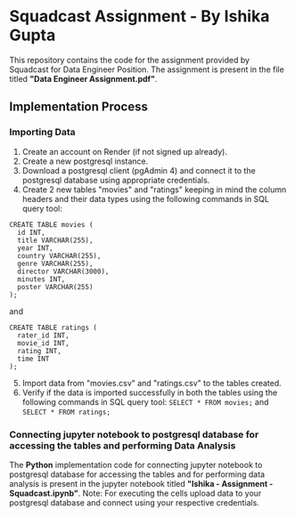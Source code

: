 # Squadcast Assignment - By Ishika Gupta
This repository contains the code for the assignment provided by Squadcast for Data Engineer Position. The assignment is present in the file titled **"Data Engineer Assignment.pdf"**.

## Implementation Process

### Importing Data
1. Create an account on Render (if not signed up already).
2. Create a new postgresql instance.
3. Download a postgresql client (pgAdmin 4) and connect it to the postgresql database using appropriate credentials.
4. Create 2 new tables "movies" and "ratings" keeping in mind the column headers and their data types using the following commands in SQL query tool:
  ```
CREATE TABLE movies (
	id INT,
	title VARCHAR(255),
	year INT,
	country VARCHAR(255),
	genre VARCHAR(255),
	director VARCHAR(3000),
	minutes INT,
	poster VARCHAR(255)
);
```
and
  ```
CREATE TABLE ratings (
	rater_id INT,
	movie_id INT,
	rating INT,
	time INT
);
```
5. Import data from "movies.csv" and "ratings.csv" to the tables created.
6. Verify if the data is imported successfully in both the tables using the following commands in SQL query tool:
```SELECT * FROM movies;```
and
```SELECT * FROM ratings;```

### Connecting jupyter notebook to postgresql database for accessing the tables and performing Data Analysis

The **Python** implementation code for connecting jupyter notebook to postgresql database for accessing the tables and for performing data analysis is present in the jupyter notebook titled **"Ishika - Assignment - Squadcast.ipynb"**.
Note: For executing the cells upload data to your postgresql database and connect using your respective credentials.
